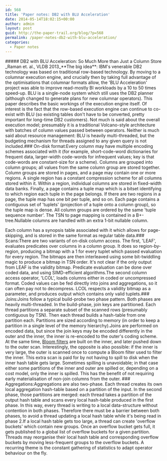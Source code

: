 ```yaml
---
id: 568
title: 'Paper notes: DB2 with BLU Acceleration'
date: 2014-05-14T18:02:15+00:00
author: admin
layout: post
guid: http://the-paper-trail.org/blog/?p=568
permalink: /paper-notes-db2-with-blu-acceleration/
categories:
  - Paper notes
---
```

</p> ##### DB2 with BLU Acceleration: So Much More than Just a Column Store</a> _Raman et. al., VLDB 2013_**The big idea**: IBM's venerable DB2 technology was based on traditional row-based technology. By moving to a columnar execution engine, and crucially then by taking full advantage of the optimisations that columnar formats allow, the 'BLU Acceleration' project was able to improve read-mostly BI workloads by a 10 to 50 times speed-up. <!--more-->BLU is a single-node system which still uses the DB2 planner (although changed to generate plans for new columnar operators). This paper describes the basic workings of the execution engine itself. Of interest is the fact that the row-based execution engine can continue to co-exist with BLU (so existing tables don't have to be converted, pretty important for long-time DB2 customers). Not much is said about the overall execution model; presumably it is a traditional Volcano-style architecture with batches of column values passed between operators. Neither is much said about resource management: BLU is heavily multi-threaded, but the budgeting mechanism for threads assigned to any given query is not included.### On-disk format:Every column may have multiple encoding schemes associated with it (for example, short-code-word dictionaries for frequent data, larger-width code-words for infrequent values; key is that code-words are constant-size for a scheme). Columns are grouped into column groups; all values from the same column group are stored together. Column groups are stored in pages, and a page may contain one or more regions. A single region has a constant compression scheme for all columns stored within it. Within a region, individual columns are stored in fixed-width data banks. Finally, a page contains a tuple map which is a bitset identifying to which region each tuple in the page belongs. If there are two regions in a page, the tuple map has one bit per tuple, and so on. Each page contains a contiguous set of 'tuplets' (projection of a tuple onto a column group), so the tuple map is dense. All column groups are ordered by the same 'tuple sequence number'. The TSN to page mapping is contained in a B+-tree.Nullable columns are handled with an extra 1-bit nullable column.
  
Each column has a synopsis table associated with it which allows for page-skipping, and is stored in the same format as regular table data.### Scans:There are two variants of on-disk column access. The first, 'LEAF', evaluates predicates over columns in a column group. It does so region-by-region, producing a bitmap with a 1 for every tuplet which passed evaluation for every region. The bitmaps are then interleaved using some bit-twiddling magic to produce a bitmap in TSN order. It's not clear if the only output from LEAF is the validity bitmap. Predicate evaluation can be done over coded data, and using SIMD-efficient algorithms.The second column access operator, 'LCOL', loads columns either in coded or uncompressed format. Coded values can be fed directly into joins and aggregations, so it can often pay not to decompress. LCOL respects a validity bitmap as a parameter, and produces output which contains only valid tuplets.### Joins:Joins follow a typical build-probe two phase pattern. Both phases are heavily multi-threaded. In the build-phase, join keys are partitioned. Each thread partitions a separate subset of the scanned rows (presumably contiguous by TSN). Then each thread builds a hash-table from one partition each. Partitions are sized according to memory (in order to keep a partition in a single level of the memory hierarchy).Joins are performed on encoded data, but since the join keys may be encoded differently in the outer and the inner, the inner is re-encoded to the outer's coding scheme. At the same time, [Bloom filters](http://en.wikipedia.org/wiki/Bloom_filter) are built on the inner, and later pushed down to the outer scan. Interestingly, the opposite is also possible: if the inner is very large, the outer is scanned once to compute a Bloom filter used to filter the inner. This extra scan is paid for by not having to spill to disk when the inner hash table gets large. Sometimes spilling is unavoidable; in that case either some partitions of the inner and outer are spilled or, depending on a cost model, only the inner is spilled. This has the benefit of not requiring early materialisation of non-join columns from the outer. ### Aggregations:Aggregations are also two-phase. Each thread creates its own local aggregation hash-table based on a partition of the input. In the second phase, those partitions are merged: each thread takes a partition of the output hash table and scans every local hash-table produced in the first phase. In this way, every thread is writing to a local data-structure without contention in both phases. Therefore there must be a barrier between both phases, to avoid a thread updating a local hash table while it's being read in phase 2.If a local hash table gets too large, a thread can create 'overflow buckets' which contain new groups. Once an overflow bucket gets full, it gets published to a global list of overflow buckets for a given partition. Threads may reorganise their local hash table and corresponding overflow buckets by moving less-frequent groups to the overflow buckets. A recurring theme is the constant gathering of statistics to adapt operator behaviour on the fly.
